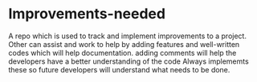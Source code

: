 # Improvements-needed
A repo which is used to track and implement improvements to a project. Other can assist and work to help by adding features and well-written codes which will help documentation.
adding comments will help the developers have a better understanding of the code
Always implememts these so future developers will understand what needs to be done.
